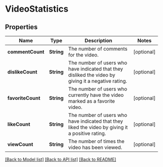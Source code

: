 # VideoStatistics

## Properties
Name | Type | Description | Notes
------------ | ------------- | ------------- | -------------
**commentCount** | **String** | The number of comments for the video. | [optional] 
**dislikeCount** | **String** | The number of users who have indicated that they disliked the video by giving it a negative rating. | [optional] 
**favoriteCount** | **String** | The number of users who currently have the video marked as a favorite video. | [optional] 
**likeCount** | **String** | The number of users who have indicated that they liked the video by giving it a positive rating. | [optional] 
**viewCount** | **String** | The number of times the video has been viewed. | [optional] 

[[Back to Model list]](../README.md#documentation-for-models) [[Back to API list]](../README.md#documentation-for-api-endpoints) [[Back to README]](../README.md)


